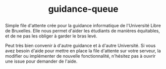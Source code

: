 # <p align=center>guidance-queue</p>

Simple file d'attente crée pour la guidance informatique de l'Université Libre de Bruxelles. Elle nous permet d'aider les étudiants de manières équitables, et de ne pas les obliger à garder le bras levé.

Peut très bien convenir à d'autre guidance et à d'autre Université. Si vous avez besoin d'aide pour mettre en place la file d'attente sur votre serveur, la modifier ou implémenter de nouvelle fonctionnalité, n'hésitez pas à ouvrir une issue pour demander de l'aide.

